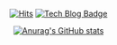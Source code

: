 
  <div align=center>
	
  [![Hits](https://hits.seeyoufarm.com/api/count/incr/badge.svg?url=https%3A%2F%2Fgithub.com%2Fzzsza)](https://hits.seeyoufarm.com) 
	[![Tech Blog Badge](http://img.shields.io/badge/-Tech%20blog-black?style=flat-square&logo=github&link=https://github.com/WooGeun-Nam/)](https://github.com/WooGeun-Nam)
  
  [![Anurag's GitHub stats](https://github-readme-stats.vercel.app/api?username=WooGeun-Nam)](https://github.com/anuraghazra/github-readme-stats)
	
  </div>

